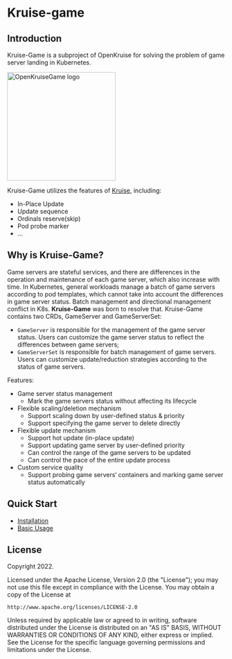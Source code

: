 # Kruise-game

## Introduction
Kruise-Game is a subproject of OpenKruise for solving the problem of game server landing in Kubernetes.

<img width="250px" src="./docs/images/logo.jpg" alt="OpenKruiseGame logo"/>

Kruise-Game utilizes the features of [Kruise](https://github.com/openkruise/kruise), including:
- In-Place Update
- Update sequence
- Ordinals reserve(skip)
- Pod probe marker
- …

## Why is Kruise-Game?
Game servers are stateful services, and there are differences in the operation and maintenance of each game server, which also increase with time. In Kubernetes, general workloads manage a batch of game servers according to pod templates, which cannot take into account the differences in game server status. Batch management and directional management conflict in K8s. **Kruise-Game** was born to resolve that. Kruise-Game contains two CRDs, GameServer and GameServerSet:

- `GameServer` is responsible for the management of the game server status. Users can customize the game server status to reflect the differences between game servers;
- `GameServerSet` is responsible for batch management of game servers. Users can customize update/reduction strategies according to the status of game servers.

Features:
- Game server status management
    - Mark the game servers status without affecting its lifecycle
- Flexible scaling/deletion mechanism
    - Support scaling down by user-defined status & priority
    - Support specifying the game server to delete directly
- Flexible update mechanism
    - Support hot update (in-place update)
    - Support updating game server by user-defined priority
    - Can control the range of the game servers to be updated
    - Can control the pace of the entire update process
- Custom service quality
    - Support probing game servers‘ containers and marking game server status automatically

## Quick Start

- [Installation](./docs/getting_started/installation.md)
- [Basic Usage](./docs/tutorials/basic_usage.md)

## License

Copyright 2022.

Licensed under the Apache License, Version 2.0 (the "License");
you may not use this file except in compliance with the License.
You may obtain a copy of the License at

    http://www.apache.org/licenses/LICENSE-2.0

Unless required by applicable law or agreed to in writing, software
distributed under the License is distributed on an "AS IS" BASIS,
WITHOUT WARRANTIES OR CONDITIONS OF ANY KIND, either express or implied.
See the License for the specific language governing permissions and
limitations under the License.
